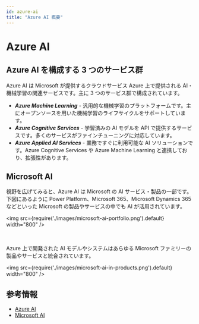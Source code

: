 ```yaml
---
id: azure-ai
title: "Azure AI 概要"
---
```


# Azure AI

## Azure AI を構成する 3 つのサービス群
Azure AI は Microsoft が提供するクラウドサービス Azure 上で提供される AI・機械学習の関連サービスです。主に 3 つのサービス群で構成されています。

- ***Azure Machine Learning*** - 汎用的な機械学習のプラットフォームです。主にオープンソースを用いた機械学習のライフサイクルをサポートしています。
- ***Azure Cognitive Services*** - 学習済みの AI モデルを API で提供するサービスです。多くのサービスがファインチューニングに対応しています。
- ***Azure Applied AI Services*** - 業務ですぐに利用可能な AI ソリューションです。Azure Cognitive Services や Azure Machine Learning と連携しており、拡張性があります。


## Microsoft AI

視野を広げてみると、Azure AI は Microsoft の AI サービス・製品の一部です。下図にあるように Power Platform、Microsoft 365、Microsoft Dynamics 365 などといった Microsoft の製品やサービスの中でも AI が活用されています。

<img src={require('./images/microsoft-ai-portfolio.png').default} width="800" /><br />

<br/>

Azure 上で開発された AI モデルやシステムはあらゆる Microsoft ファミリーの製品やサービスと統合されています。

<img src={require('./images/microsoft-ai-in-products.png').default} width="800" /><br />


## 参考情報
- [Azure AI](https://azure.microsoft.com/ja-jp/solutions/ai/)
- [Microsoft AI](https://www.microsoft.com/en-us/ai)